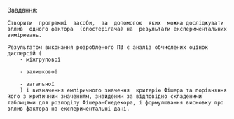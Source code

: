 
Завдання: 
    
    Створити  програмні  засоби,  за  допомогою  яких  можна досліджувати вплив  одного фактора  (спостерігача) на  результати експериментальних вимірювань. 
    
    Результатом виконання розробленого ПЗ є аналіз обчислених оцінок дисперсій (
        - міжгрупової
        
        - залишкової 
        
        - загальної
        ) і визначення емпіричного значення  критерію Фішера та порівняння його з критичним значенням, знайденим за відповідно складеними таблицями для розподілу Фішера-Снедекора, і формулювання висновку про вплив фактора на експериментальні дані.
